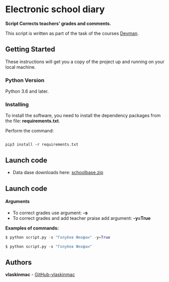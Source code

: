 # Electronic school diary


**Script Corrects teachers' grades and comments.**


This script is written as part of the task of the courses [Devman](https://dvmn.org).


## Getting Started

These instructions will get you a copy of the project up and running on your local machine.

### Python Version

Python 3.6 and later.

### Installing

To install the software, you need to install the dependency packages from the file: **requirements.txt**.

Perform the command:

```

pip3 install -r requirements.txt

```

## Launch code

- Data dase downloads here: [schoolbase.zip](https://github.com/vlaskinmac/e-diary/files/7985932/schoolbase.zip)

## Launch code

#### Arguments
- To correct grades use argument: **-s** 
- To correct grades and add teacher praise add argument: **-y=True** 


**Examples of commands:**


```python
$ python script.py -s "Голубев Феофан" -y=True
```

```python
$ python script.py -s "Голубев Феофан" 
```


## Authors

**vlaskinmac**  - [GitHub-vlaskinmac](https://github.com/vlaskinmac/)


